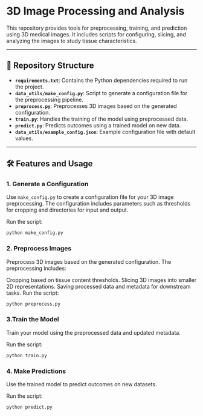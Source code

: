 # 3D Image Processing and Analysis

This repository provides tools for preprocessing, training, and prediction using 3D medical images. It includes scripts for configuring, slicing, and analyzing the images to study tissue characteristics.

---

## 📂 Repository Structure

- **`requirements.txt`**: Contains the Python dependencies required to run the project.
- **`data_utils/make_config.py`**: Script to generate a configuration file for the preprocessing pipeline.
- **`preprocess.py`**: Preprocesses 3D images based on the generated configuration.
- **`train.py`**: Handles the training of the model using preprocessed data.
- **`predict.py`**: Predicts outcomes using a trained model on new data.
- **`data_utils/example_config.json`**: Example configuration file with default values.

---

## 🛠️ Features and Usage

### 1. **Generate a Configuration**
Use `make_config.py` to create a configuration file for your 3D image preprocessing. The configuration includes parameters such as thresholds for cropping and directories for input and output.

Run the script:
```bash
python make_config.py
```

### 2. **Preprocess Images**
Preprocess 3D images based on the generated configuration. The preprocessing includes:

Cropping based on tissue content thresholds.
Slicing 3D images into smaller 2D representations.
Saving processed data and metadata for downstream tasks.
Run the script:
```bash
python preprocess.py
```

### 3.**Train the Model**

Train your model using the preprocessed data and updated metadata.

Run the script:
```bash
python train.py
```

### 4. **Make Predictions**
Use the trained model to predict outcomes on new datasets.

Run the script:
```bash
python predict.py
```